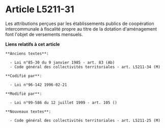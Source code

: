 # Article L5211-31

Les attributions perçues par les établissements publics de coopération intercommunale à fiscalité propre au titre de la
dotation d'aménagement font l'objet de versements mensuels.

**Liens relatifs à cet article**

	**Anciens textes**:

	  - Loi n°85-30 du 9 janvier 1985 - art. 83 (Ab)
	  - Code général des collectivités territoriales - art. L5211-34 (M)

	**Codifié par**:

	  - Loi n°96-142 1996-02-21

	**Modifié par**:

	  - Loi n°99-586 du 12 juillet 1999 - art. 105 ()

	**Nouveaux textes**:

	  - Code général des collectivités territoriales - art. L5211-25 (M)
